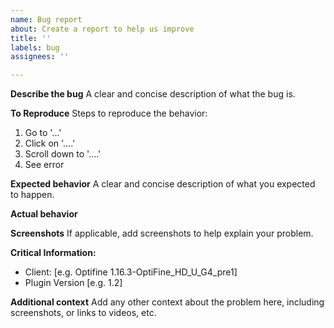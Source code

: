 ```yaml
---
name: Bug report
about: Create a report to help us improve
title: ''
labels: bug
assignees: ''

---
```


**Describe the bug**
A clear and concise description of what the bug is.

**To Reproduce**
Steps to reproduce the behavior:
1. Go to '...'
2. Click on '....'
3. Scroll down to '....'
4. See error

**Expected behavior**
A clear and concise description of what you expected to happen.

**Actual behavior**

**Screenshots**
If applicable, add screenshots to help explain your problem.

**Critical Information:**
 - Client: [e.g. Optifine 1.16.3-OptiFine_HD_U_G4_pre1]
 - Plugin Version [e.g. 1.2]

**Additional context**
Add any other context about the problem here, including screenshots, or links to videos, etc.
